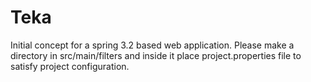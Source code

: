Teka
=========

Initial concept for a spring 3.2 based web application.
Please make a directory in src/main/filters 
and inside it place project.properties file
to satisfy project configuration.